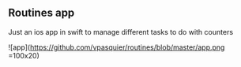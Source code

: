 ## Routines app

Just an ios app in swift to manage different tasks to do with counters

![app](https://github.com/vpasquier/routines/blob/master/app.png =100x20)